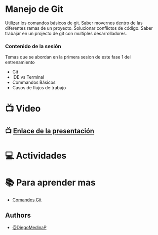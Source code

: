 # Manejo de Git

Utilizar los comandos básicos de git.
Saber movernos dentro de las diferentes ramas de un proyecto.
Solucionar conflictos de código.
Saber trabajar en un projecto de git con multiples desarrolladores.

### Contenido de la sesión

Temas que se abordan en la primera sesion de este fase 1 del entrenamiento
- Git
- IDE vs Terminal
- Commandos Básicos
- Casos de flujos de trabajo

# :tv:  Video

## :tv: [Enlace de la presentación](https://drive.google.com/file/d/1pkFYaQVEguzsE2FJaME79f7zXizLaLEZ/view?usp=sharing)

# :computer:  Actividades 

# :books: Para aprender mas 
- [Comandos Git](https://www.hostinger.es/tutoriales/comandos-de-git)

## Authors

- [@DiegoMedinaP](https://github.com/DiegoMedinaP)
